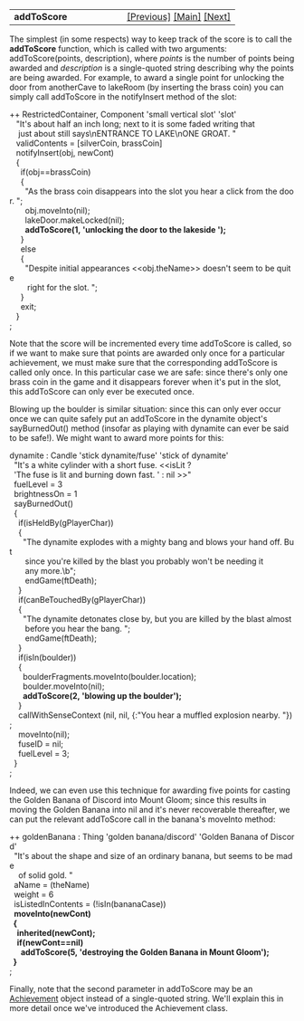 ---
---
<table width="100%" data-border="0" data-cellspacing="0"
data-cellpadding="3" data-bgcolor="#C0C0C0">
<colgroup>
<col style="width: 50%" />
<col style="width: 50%" />
</colgroup>
<tbody>
<tr>
<td style="text-align: left;"><strong>addToScore<br />
</strong></td>
<td style="text-align: right;"><a
href="scoring-overview.html">[Previous]</a> <a
href="generalintroduction.html">[Main]</a> <a
href="achievement.html">[Next]</a></td>
</tr>
</tbody>
</table>

  
The simplest (in some respects) way to keep track of the score is to
call the **addToScore** function, which is called with two arguments:
addToScore(points, description), where *points* is the number of points
being awarded and *description* is a single-quoted string describing why
the points are being awarded. For example, to award a single point for
unlocking the door from anotherCave to lakeRoom (by inserting the brass
coin) you can simply call addToScore in the notifyInsert method of the
slot:  
  
++ RestrictedContainer, Component 'small vertical slot' 'slot'  
   "It's about half an inch long; next to it is some faded writing that  
    just about still says\nENTRANCE TO LAKE\nONE GROAT. "  
   validContents = \[silverCoin, brassCoin\]  
   notifyInsert(obj, newCont)  
   {  
     if(obj==brassCoin)  
     {  
       "As the brass coin disappears into the slot you hear a click from the door. ";  
       obj.moveInto(nil);  
       lakeDoor.makeLocked(nil);  
       **addToScore(1, 'unlocking the door to the lakeside ');**  
     }  
     else  
     {  
       "Despite initial appearances \<\<obj.theName\>\> doesn't seem to be quite  
        right for the slot. ";         
     }  
     exit;  
   }  
;  
  
Note that the score will be incremented every time addToScore is called,
so if we want to make sure that points are awarded only once for a
particular achievement, we must make sure that the corresponding
addToScore is called only once. In this particular case we are safe:
since there's only one brass coin in the game and it disappears forever
when it's put in the slot, this addToScore can only ever be executed
once.  
  
Blowing up the boulder is similar situation: since this can only ever
occur once we can quite safely put an addToScore in the dynamite
object's sayBurnedOut() method (insofar as playing with dynamite can
ever be said to be safe!). We might want to award more points for
this:  
  
dynamite : Candle 'stick dynamite/fuse' 'stick of dynamite'  
  "It's a white cylinder with a short fuse. \<\<isLit ?  
  'The fuse is lit and burning down fast. ' : nil \>\>"  
  fuelLevel = 3  
  brightnessOn = 1  
  sayBurnedOut()  
  {  
    if(isHeldBy(gPlayerChar))  
    {  
      "The dynamite explodes with a mighty bang and blows your hand off. But  
       since you're killed by the blast you probably won't be needing it  
       any more.\b";  
       endGame(ftDeath);  
    }  
    if(canBeTouchedBy(gPlayerChar))  
    {   
      "The dynamite detonates close by, but you are killed by the blast almost  
       before you hear the bang. ";  
       endGame(ftDeath);  
    }  
    if(isIn(boulder))  
    {  
      boulderFragments.moveInto(boulder.location);  
      boulder.moveInto(nil);     
      **addToScore(2, 'blowing up the boulder');**      
    }  
    callWithSenseContext (nil, nil, {:"You hear a muffled explosion nearby. "});  
    moveInto(nil);  
    fuseID = nil;   
    fuelLevel = 3;           
  }  
;  
  
Indeed, we can even use this technique for awarding five points for
casting the Golden Banana of Discord into Mount Gloom; since this
results in moving the Golden Banana into nil and it's never recoverable
thereafter, we can put the relevant addToScore call in the banana's
moveInto method:  
  
++ goldenBanana : Thing 'golden banana/discord' 'Golden Banana of Discord'  
  "It's about the shape and size of an ordinary banana, but seems to be made  
    of solid gold. "  
  aName = (theName)  
  weight = 6  
  isListedInContents = (!isIn(bananaCase))  
  **moveInto(newCont)  
  {  
    inherited(newCont);  
    if(newCont==nil)  
      addToScore(5, 'destroying the Golden Banana in Mount Gloom');  
  }**  
;  
  
Finally, note that the second parameter in addToScore may be an
[Achievement](achievement.html) object instead of a single-quoted string.
We'll explain this in more detail once we've introduced the Achievement
class.  
